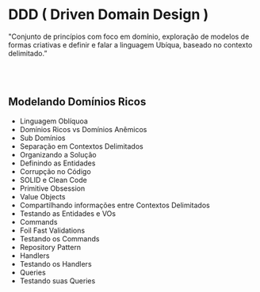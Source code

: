 # DDD ( Driven Domain Design )

"Conjunto de princípios com foco em domínio, exploração de modelos de formas criativas e definir e falar a linguagem Ubíqua, baseado no contexto delimitado.”

<br/><br/>

## Modelando Domínios Ricos

- Linguagem Oblíquoa
- Domínios Ricos vs Domínios Anêmicos
- Sub Domínios
- Separação em Contextos Delimitados
- Organizando a Solução
- Definindo as Entidades
- Corrupção no Código
- SOLID e Clean Code
- Primitive Obsession
- Value Objects
- Compartilhando informações entre Contextos Delimitados
- Testando as Entidades e VOs
- Commands
- Foil Fast Validations
- Testando os Commands
- Repository Pattern
- Handlers
- Testando os Handlers
- Queries
- Testando suas Queries
